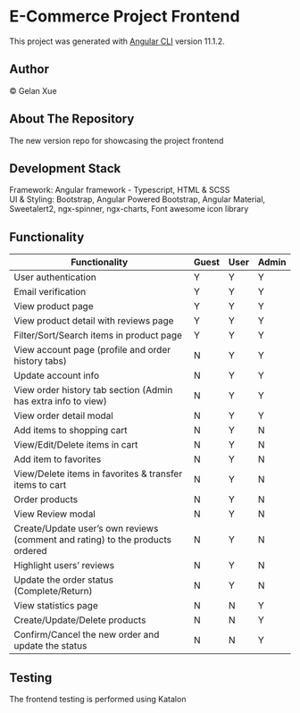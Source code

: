 # E-Commerce Project Frontend

This project was generated with [Angular CLI](https://github.com/angular/angular-cli) version 11.1.2.

## Author

&copy; Gelan Xue

## About The Repository

The new version repo for showcasing the project frontend

## Development Stack

Framework: Angular framework - Typescript, HTML & SCSS<br />
UI & Styling: Bootstrap, Angular Powered Bootstrap, Angular Material, Sweetalert2, ngx-spinner, ngx-charts, Font awesome icon library

## Functionality

| Functionality | Guest | User | Admin |
| ------------- | ----- | ---- | ----- |
| User authentication | Y | Y | Y |
| Email verification | Y | Y | Y |
| View product page | Y | Y | Y |
| View product detail with reviews page | Y | Y | Y |
| Filter/Sort/Search items in product page | Y | Y | Y |
| View account page (profile and order history tabs) | N | Y | Y |
| Update account info | N | Y | Y |
| View order history tab section (Admin has extra info to view) | N | Y | Y |
| View order detail modal | N | Y | Y |
| Add items to shopping cart | N | Y | N |
| View/Edit/Delete items in cart | N | Y | N |
| Add item to favorites | N | Y | N |
| View/Delete items in favorites & transfer items to cart | N | Y | N |
| Order products | N | Y | N |
| View Review modal | N | Y | N |
| Create/Update user’s own reviews (comment and rating) to the products ordered | N | Y | N |
| Highlight users’ reviews | N | Y | N |
| Update the order status (Complete/Return) | N | Y | N |
| View statistics page | N | N | Y |
| Create/Update/Delete products | N | N | Y |
| Confirm/Cancel the new order and update the status | N | N | Y |

## Testing

The frontend testing is performed using Katalon
